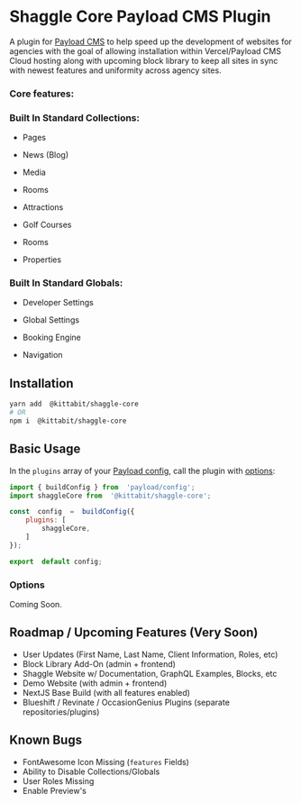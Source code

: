
  
# Shaggle Core Payload CMS Plugin

A plugin for [Payload CMS](https://github.com/payloadcms/payload) to help speed up the development of websites for agencies with the goal of allowing installation within Vercel/Payload CMS Cloud hosting along with upcoming block library to keep all sites in sync with newest features and uniformity across agency sites.

### Core features:

### Built In Standard Collections:

- Pages

- News (Blog)

- Media

- Rooms

- Attractions

- Golf Courses

- Rooms

- Properties

### Built In Standard Globals:

- Developer Settings

- Global Settings

- Booking Engine

- Navigation

## Installation

```bash
yarn add  @kittabit/shaggle-core
# OR
npm i  @kittabit/shaggle-core
```

## Basic Usage

In the `plugins` array of your [Payload config](https://payloadcms.com/docs/configuration/overview), call the plugin with [options](#options):

```js
import { buildConfig } from  'payload/config';
import shaggleCore from  '@kittabit/shaggle-core';

const  config  =  buildConfig({
	plugins: [	
		shaggleCore,
	]
});

export  default config;
```

### Options

Coming Soon.

## Roadmap / Upcoming Features (Very Soon)

- User Updates (First Name, Last Name, Client Information, Roles, etc)
- Block Library Add-On (admin + frontend)
- Shaggle Website w/ Documentation, GraphQL Examples, Blocks, etc
- Demo Website (with admin + frontend)
- NextJS Base Build (with all features enabled)
- Blueshift / Revinate / OccasionGenius Plugins (separate repositories/plugins)

## Known Bugs
- FontAwesome Icon Missing (`features` Fields)
- Ability to Disable Collections/Globals
- User Roles Missing
- Enable Preview's